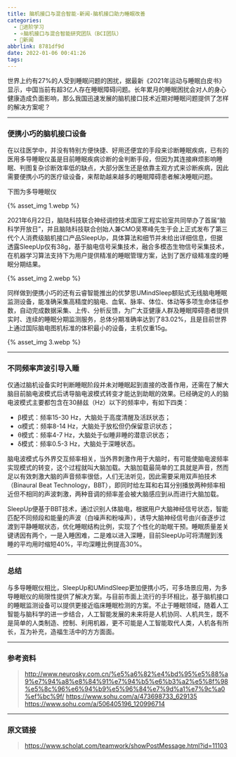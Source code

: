 ```yaml
---
title: 脑机接口与混合智能-新闻-脑机接口助力睡眠改善
categories:
  - 🌙进阶学习
  - ⭐脑机接口与混合智能研究团队（BCI团队）
  - 💫新闻
abbrlink: 8781df9d
date: 2022-01-06 00:41:26
tags:
---
```


世界上约有27%的人受到睡眠问题的困扰，据最新《2021年运动与睡眠白皮书》显示，中国当前有超3亿人存在睡眠障碍问题。长年累月的睡眠困扰会对人的身心健康造成负面影响，那么我国迅速发展的脑机接口技术近期对睡眠问题提供了怎样的解决方案呢？

<!--more-->

***

### 便携小巧的脑机接口设备

在以往医学中，并没有特别方便快捷、好用还便宜的手段来诊断睡眠疾病，已有的医用多导睡眠仪虽是目前睡眠疾病诊断的金判断手段，但因为其连接麻烦影响睡眠、判图复杂诊断效率低的缺点，大部分医生还是依靠主观方式来诊断疾病，因此需要便携小巧的医疗级设备，来帮助越来越多的睡眠障碍患者解决睡眠问题。

下图为多导睡眠仪

{% asset_img 1.webp %}

2021年6月22日，脑陆科技联合神经调控技术国家工程实验室共同举办了首届“脑科学开放日”，并且脑陆科技联合创始人兼CMO吴寒峰先生于会上正式发布了第三代个人消费级脑机接口产品SleepUp，具体算法和细节并未给出详细信息，但据透露SleepUp仅有38g，基于脑电信号采集技术，融合多模态生物信号采集技术，在机器学习算法支持下为用户提供精准的睡眠管理方案，达到了医疗级精准度的睡眠分期结果。

{% asset_img 2.webp %}

同样做到便携小巧的还有云睿智能推出的优梦思UMindSleep额贴式无线脑电睡眠监测设备，能准确采集高精度的脑电、血氧、脉率、体位、体动等多项生命体征参数，自动完成数据采集、上传、分析反馈，为广大亚健康人群及睡眠障碍患者提供实时、连续的睡眠分期监测服务，总体分期准确率达到了83.02%，且是目前世界上通过国际脑电图机标准的体积最小的设备，主机仅重15g。

{% asset_img 3.webp %}

***

### 不同频率声波引导入睡

仅通过脑机设备实时判断睡眠阶段并未对睡眠起到直接的改善作用，还需在了解大脑目前脑电波模式后诱导脑电波模式转变才能达到助眠的效果。已经确定的人的脑电波模式主要都包含在30赫兹（Hz）以下的频率中，有如下四类：

- β模式：频率15-30 Hz，大脑处于高度清醒及活跃状态；
- α模式：频率8-14 Hz，大脑处于放松但仍保留意识状态；
- θ模式：频率4-7 Hz，大脑处于似睡非睡的潜意识状态；
- δ模式：频率0.5-3 Hz，大脑处于深睡状态。

脑电波模式与外界交互频率相关，当外界刺激作用于大脑时，有可能使脑电波频率实现模式的转变，这个过程就叫大脑加载。大脑加载最简单的工具就是声音，然而足以有效刺激大脑的声音频率很低，人们无法听见，因此需要采用双声拍技术（Binaural Beat Technology，BBT），即同时给左耳和右耳分别播放两种频率相近但不相同的声波刺激，两种音调的频率差会被大脑感应到从而进行大脑加载。

SleepUp便基于BBT技术，通过识别人体脑电，根据用户大脑神经信号状态，智能匹配不同频段和能量的声波（白噪声和粉噪声），诱导大脑神经信号由兴奋逐步过渡到平静睡眠状态，优化睡眠结构比例，实现了个性化的助眠干预。睡眠质量差关键诱因有两个，一是入睡困难，二是难以进入深睡，目前SleepUp可将清醒到浅睡的平均用时缩短40%，平均深睡比例提高30%。

***

### 总结

与多导睡眠仪相比，SleepUp和UMindSleep更加便携小巧，可多场景应用，为多导睡眠仪的局限性提供了解决方案。与目前市面上流行的手环相比，基于脑机接口的睡眠监测设备可以提供更接近临床睡眠检测的方案。不止于睡眠领域，随着人工智能与脑科学的进一步结合，人工智能发展的未来将是人机协同、人机共生，既不是简单的人类制造、控制、利用机器，更不可能是人工智能取代人类，人机各有所长，互为补充，造福生活中的方方面面。

***

### 参考资料

> <http://www.neurosky.com.cn/%e5%a6%82%e4%bd%95%e5%88%a9%e7%94%a8%e8%84%91%e7%94%b5%e6%b3%a2%e5%8f%98%e5%8c%96%e6%94%b9%e5%96%84%e7%9d%a1%e7%9c%a0%ef%bc%9f/>
> <https://www.sohu.com/a/473698733_629135>
> <https://www.sohu.com/a/506405196_120996714>

***

### 原文链接

> <https://www.scholat.com/teamwork/showPostMessage.html?id=11103>
